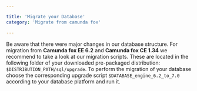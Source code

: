 ```yaml
---

title: 'Migrate your Database'
category: 'Migrate from camunda fox'

---
```



Be aware that there were major changes in our database structure. For migration from **Camunda fox EE 6.2** and **Camunda fox CE 1.34** we recommend to take a look at our migration scripts. These are located in the following folder of your downloaded pre-packaged distribution: `$DISTRIBUTION_PATH/sql/upgrade`. To perform the migration of your database choose the corresponding upgrade script `$DATABASE_engine_6.2_to_7.0` according to your database platform and run it.
